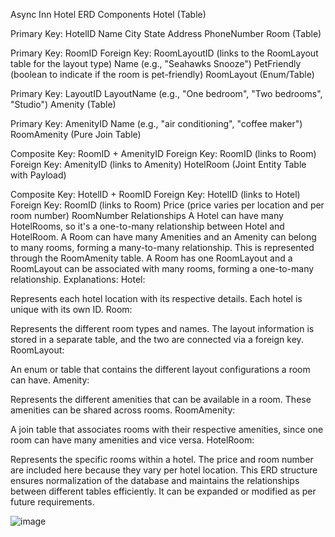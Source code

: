 Async Inn Hotel
ERD Components
Hotel (Table)

Primary Key: HotelID
Name
City
State
Address
PhoneNumber
Room (Table)

Primary Key: RoomID
Foreign Key: RoomLayoutID (links to the RoomLayout table for the layout type)
Name (e.g., "Seahawks Snooze")
PetFriendly (boolean to indicate if the room is pet-friendly)
RoomLayout (Enum/Table)

Primary Key: LayoutID
LayoutName (e.g., "One bedroom", "Two bedrooms", "Studio")
Amenity (Table)

Primary Key: AmenityID
Name (e.g., "air conditioning", "coffee maker")
RoomAmenity (Pure Join Table)

Composite Key: RoomID + AmenityID
Foreign Key: RoomID (links to Room)
Foreign Key: AmenityID (links to Amenity)
HotelRoom (Joint Entity Table with Payload)

Composite Key: HotelID + RoomID
Foreign Key: HotelID (links to Hotel)
Foreign Key: RoomID (links to Room)
Price (price varies per location and per room number)
RoomNumber
Relationships
A Hotel can have many HotelRooms, so it's a one-to-many relationship between Hotel and HotelRoom.
A Room can have many Amenities and an Amenity can belong to many rooms, forming a many-to-many relationship. This is represented through the RoomAmenity table.
A Room has one RoomLayout and a RoomLayout can be associated with many rooms, forming a one-to-many relationship.
Explanations:
Hotel:

Represents each hotel location with its respective details. Each hotel is unique with its own ID.
Room:

Represents the different room types and names. The layout information is stored in a separate table, and the two are connected via a foreign key.
RoomLayout:

An enum or table that contains the different layout configurations a room can have.
Amenity:

Represents the different amenities that can be available in a room. These amenities can be shared across rooms.
RoomAmenity:

A join table that associates rooms with their respective amenities, since one room can have many amenities and vice versa.
HotelRoom:

Represents the specific rooms within a hotel. The price and room number are included here because they vary per hotel location.
This ERD structure ensures normalization of the database and maintains the relationships between different tables efficiently. It can be expanded or modified as per future requirements.

![image](Schema.png)